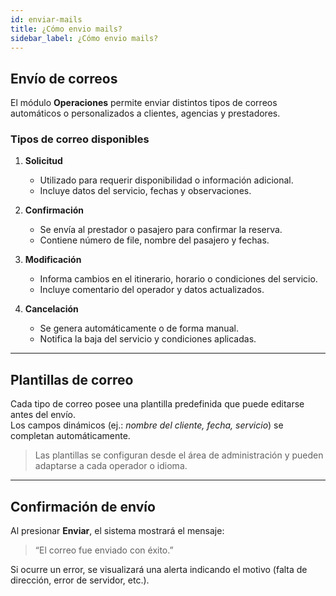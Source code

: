 ```yaml
---
id: enviar-mails
title: ¿Cómo envio mails?
sidebar_label: ¿Cómo envio mails?
---
```


## Envío de correos

El módulo **Operaciones** permite enviar distintos tipos de correos automáticos o personalizados a clientes, agencias y prestadores.

### Tipos de correo disponibles

1. **Solicitud**
   - Utilizado para requerir disponibilidad o información adicional.  
   - Incluye datos del servicio, fechas y observaciones.

2. **Confirmación**
   - Se envía al prestador o pasajero para confirmar la reserva.  
   - Contiene número de file, nombre del pasajero y fechas.

3. **Modificación**
   - Informa cambios en el itinerario, horario o condiciones del servicio.  
   - Incluye comentario del operador y datos actualizados.

4. **Cancelación**
   - Se genera automáticamente o de forma manual.  
   - Notifica la baja del servicio y condiciones aplicadas.

<!-- ![Tipos de correos](/img/operaciones/mails/tipos.png) -->

---

## Plantillas de correo

Cada tipo de correo posee una plantilla predefinida que puede editarse antes del envío.  
Los campos dinámicos (ej.: *nombre del cliente, fecha, servicio*) se completan automáticamente.

> Las plantillas se configuran desde el área de administración y pueden adaptarse a cada operador o idioma.

---

## Confirmación de envío

Al presionar **Enviar**, el sistema mostrará el mensaje:

> “El correo fue enviado con éxito.”

Si ocurre un error, se visualizará una alerta indicando el motivo (falta de dirección, error de servidor, etc.).
